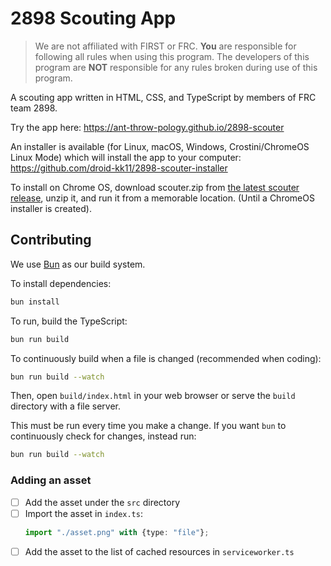 # 2898 Scouting App
> We are not affiliated with FIRST or FRC. **You** are responsible for following all rules when using this program. The developers of this program are **NOT** responsible for any rules broken during use of this program.

A scouting app written in HTML, CSS, and TypeScript by members of FRC team 2898.

Try the app here: https://ant-throw-pology.github.io/2898-scouter

An installer is available (for Linux, macOS, Windows, Crostini/ChromeOS Linux Mode) which will install the app to your computer: https://github.com/droid-kk11/2898-scouter-installer

To install on Chrome OS, download scouter.zip from [the latest scouter release](https://github.com/Ant-Throw-Pology/2898-scouter/releases/latest), unzip it, and run it from a memorable location. (Until a ChromeOS installer is created).

## Contributing

We use [Bun](https://bun.sh/) as our build system.

To install dependencies:

```bash
bun install
```

To run, build the TypeScript:
```bash
bun run build
```

To continuously build when a file is changed (recommended when coding):
```bash
bun run build --watch
```

Then, open `build/index.html` in your web browser or serve the `build` directory with a file server.

This must be run every time you make a change. If you want `bun` to continuously check for changes, instead run:

```bash
bun run build --watch
```

### Adding an asset

* [ ] Add the asset under the `src` directory
* [ ] Import the asset in `index.ts`:
    ```ts
    import "./asset.png" with {type: "file"};
    ```
* [ ] Add the asset to the list of cached resources in `serviceworker.ts`
